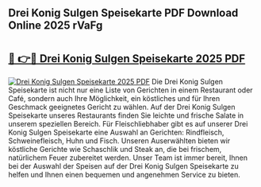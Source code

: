 ## Drei Konig Sulgen Speisekarte PDF Download Online 2025 rVaFg

# <h2><a href="http://gcbddhy.nevu.top/?p=Drei+Konig+Sulgen+Speisekarte">🔗 👉🔴 Drei Konig Sulgen Speisekarte 2025 PDF</a></h2>

[![Drei Konig Sulgen Speisekarte 2025 PDF](https://i.imgur.com/dBaPXMq.png)](http://gcbddhy.nevu.top/?p=Drei+Konig+Sulgen+Speisekarte)
Die Drei Konig Sulgen Speisekarte ist nicht nur eine Liste von Gerichten in einem Restaurant oder Café, sondern auch Ihre Möglichkeit, ein köstliches und für Ihren Geschmack geeignetes Gericht zu wählen. Auf der Drei Konig Sulgen Speisekarte unseres Restaurants finden Sie leichte und frische Salate in unserem speziellen Bereich. Für Fleischliebhaber gibt es auf unserer Drei Konig Sulgen Speisekarte eine Auswahl an Gerichten: Rindfleisch, Schweinefleisch, Huhn und Fisch. Unseren Auserwählten bieten wir köstliche Gerichte wie Schaschlik und Steak an, die bei frischem, natürlichem Feuer zubereitet werden. Unser Team ist immer bereit, Ihnen bei der Auswahl der Speisen auf der Drei Konig Sulgen Speisekarte zu helfen und Ihnen einen bequemen und angenehmen Service zu bieten.
